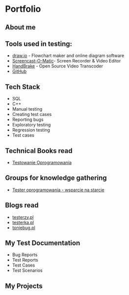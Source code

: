 
# Portfolio

## About me



## Tools used in testing:

* [draw.io](https://app.diagrams.net/) - Flowchart maker and online diagram software
* [Screencast-O-Matic](https://screencast-o-matic.com/)- Screen Recorder & Video Editor
* [HandBrake](https://handbrake.fr/) - Open Source Video Transcoder
* [GitHub](https://github.com/)


## Tech Stack

* SQL
* C++
* Manual testing
* Creating test cases
* Reporting bugs
* Exploratory testing
* Regression testing
* Test cases

## Technical Books read

* [Testowanie Oprogramowania](https://pwicherski.gitbook.io)

## Groups for knowledge gathering

* [Tester oprogramowania - wsparcie na starcie](https://www.facebook.com/groups/testeroprogramowania/?ref=group_header)

## Blogs read

* [testerzy.pl](http://testerzy.pl)
* [testerka.pl](http://testerka.pl)
* [toniebug.pl](https://www.toniebug.pl)

## My Test Documentation

* Bug Reports
* Test Reports
* Test Cases
* Test Scenarios

## My Projects

